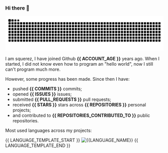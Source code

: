 ### Hi there 👋

<picture>
  <source media="(prefers-color-scheme: dark)" srcset="https://raw.githubusercontent.com/squerez/squerez/output/github-contribution-grid-snake-dark.svg">
  <img alt="github contribution grid snake animation" src="https://raw.githubusercontent.com/squerez/squerez/output/github-contribution-grid-snake-dark.svg">
</picture>

I am squerez, I have joined Github **{{ ACCOUNT_AGE }}** years ago.
When I started, I did not know even how to program an "hello world", now I still can't program much more.

However, some progress has been made.
Since then I have:

- pushed **{{ COMMITS }}** commits;
- opened **{{ ISSUES }}** issues;
- submitted **{{ PULL_REQUESTS }}** pull requests;
- received **{{ STARS }}** stars across **{{ REPOSITORIES }}** personal projects;
- and contributed to **{{ REPOSITORIES_CONTRIBUTED_TO }}** public repositories.

Most used languages across my projects:

{{ LANGUAGE_TEMPLATE_START }}
![{{LANGUAGE_NAME}}](https://img.shields.io/static/v1?style=flat-square&label=%E2%A0%80&color=555&labelColor={{LANGUAGE_COLOR:uri}}&message={{LANGUAGE_NAME:uri}}%EF%B8%B1{{LANGUAGE_PERCENT:uri}}%25)
{{ LANGUAGE_TEMPLATE_END }}

